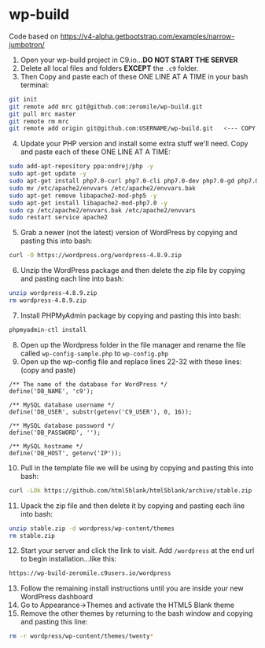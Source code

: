# wp-build #
Code based on https://v4-alpha.getbootstrap.com/examples/narrow-jumbotron/

1. Open your wp-build project in C9.io...__DO NOT START THE SERVER__
2. Delete all local files and folders __EXCEPT__ the ```.c9``` folder. 
3. Then Copy and paste each of these ONE LINE AT A TIME in your bash terminal:
```sh
git init
git remote add mrc git@github.com:zeromile/wp-build.git
git pull mrc master
git remote rm mrc
git remote add origin git@github.com:USERNAME/wp-build.git   <--- COPY THIS FROM YOUR REPO, YO
```

4. Update your PHP version and install some extra stuff we'll need. Copy and paste each of these ONE LINE AT A TIME:
```sh
sudo add-apt-repository ppa:ondrej/php -y
sudo apt-get update -y
sudo apt-get install php7.0-curl php7.0-cli php7.0-dev php7.0-gd php7.0-intl php7.0-mcrypt php7.0-json php7.0-mysql php7.0-opcache php7.0-bcmath php7.0-mbstring php7.0-soap php7.0-xml php7.0-zip -y
sudo mv /etc/apache2/envvars /etc/apache2/envvars.bak
sudo apt-get remove libapache2-mod-php5 -y
sudo apt-get install libapache2-mod-php7.0 -y
sudo cp /etc/apache2/envvars.bak /etc/apache2/envvars
sudo restart service apache2
```

5. Grab a newer (not the latest) version of WordPress by copying and pasting this into bash:
```sh
curl -O https://wordpress.org/wordpress-4.8.9.zip
```

6. Unzip the WordPress package and then delete the zip file by copying and pasting each line into bash:
```sh
unzip wordpress-4.8.9.zip
rm wordpress-4.8.9.zip
```

7. Install PHPMyAdmin package by copying and pasting this into bash:
```sh
phpmyadmin-ctl install
```

8. Open up the Wordpress folder in the file manager and rename the file called ```wp-config-sample.php``` to ```wp-config.php```
9. Open up the wp-config file and replace lines 22-32 with these lines: (copy and paste)
```
/** The name of the database for WordPress */
define('DB_NAME', 'c9');

/** MySQL database username */
define('DB_USER', substr(getenv('C9_USER'), 0, 16));

/** MySQL database password */
define('DB_PASSWORD', '');

/** MySQL hostname */
define('DB_HOST', getenv('IP'));
```

10. Pull in the template file we will be using by copying and pasting this into bash:
```sh
curl -LOk https://github.com/html5blank/html5blank/archive/stable.zip
```

11. Upack the zip file and then delete it by copying and pasting each line into bash:
```sh
unzip stable.zip -d wordpress/wp-content/themes
rm stable.zip
```
12. Start your server and click the link to visit. Add ```/wordpress``` at the end url to begin installation...like this:
```sh
https://wp-build-zeromile.c9users.io/wordpress
```
13. Follow the remaining install instructions until you are inside your new WordPress dashboard
14. Go to Appearance->Themes and activate the HTML5 Blank theme
15. Remove the other themes by returning to the bash window and copying and pasting this line:
```sh
rm -r wordpress/wp-content/themes/twenty*
```